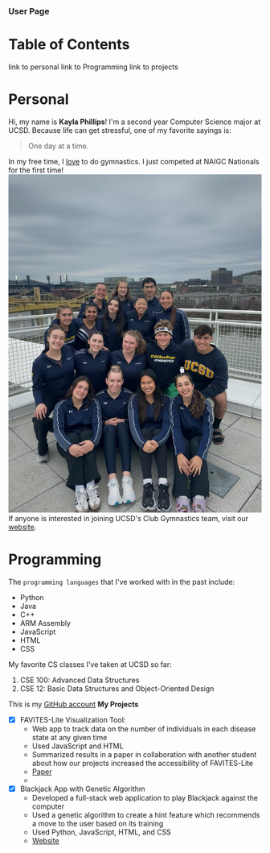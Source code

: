 ### User Page
# Table of Contents
link to personal
link to Programming
link to projects
# Personal
Hi, my name is **Kayla Phillips**! 
I'm a second year Computer Science major at UCSD.
Because life can get stressful, one of my favorite sayings is:
> One day at a time.

In my free time, I <ins>love</ins> to do gymnastics.
I just competed at NAIGC Nationals for the first time!
![Gym Team Photo](IMG_0858.JPG)
If anyone is interested in joining UCSD's Club Gymnastics team, visit our [website](https://recreation.ucsd.edu/competitive-sports/gymnastics/).

# Programming
The `programming languages` that I've worked with in the past include:
- Python
- Java
- C++
- ARM Assembly
- JavaScript
- HTML
- CSS
  
My favorite CS classes I've taken at UCSD so far:
1. CSE 100: Advanced Data Structures
2. CSE 12: Basic Data Structures and Object-Oriented Design

This is my [GitHub account](https://github.com/Kayla-Phillips)
**My Projects**
- [x] FAVITES-Lite Visualization Tool: 
  - Web app to track data on the number of individuals in each disease state at any given time
  - Used JavaScript and HTML
  - Summarized results in a paper in collaboration with another student about how our projects increased the accessibility of FAVITES-Lite
  - [Paper](https://doi.org/10.1101/2024.06.10.24308702)
  - 
- [x] Blackjack App with Genetic Algorithm
  - Developed a full-stack web application to play Blackjack against the computer 
  - Used a genetic algorithm to create a hint feature which recommends a move to the user based on its training
  - Used Python, JavaScript, HTML, and CSS
  - [Website](https://blackjack-by-grace-and-kayla.onrender.com/)


